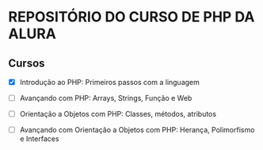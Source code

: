 # REPOSITÓRIO DO CURSO DE PHP DA ALURA

## Cursos 

- [x] Introdução ao PHP: Primeiros passos com a linguagem

- [ ] Avançando com PHP: Arrays, Strings, Função e Web

- [ ] Orientação a Objetos com PHP: Classes, métodos, atributos

- [ ] Avançando com Orientação a Objetos com PHP: Herança, Polimorfismo e Interfaces
